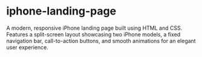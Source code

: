 # iphone-landing-page
A modern, responsive iPhone landing page built using HTML and CSS. Features a split-screen layout showcasing two iPhone models, a fixed navigation bar, call-to-action buttons, and smooth animations for an elegant user experience.
